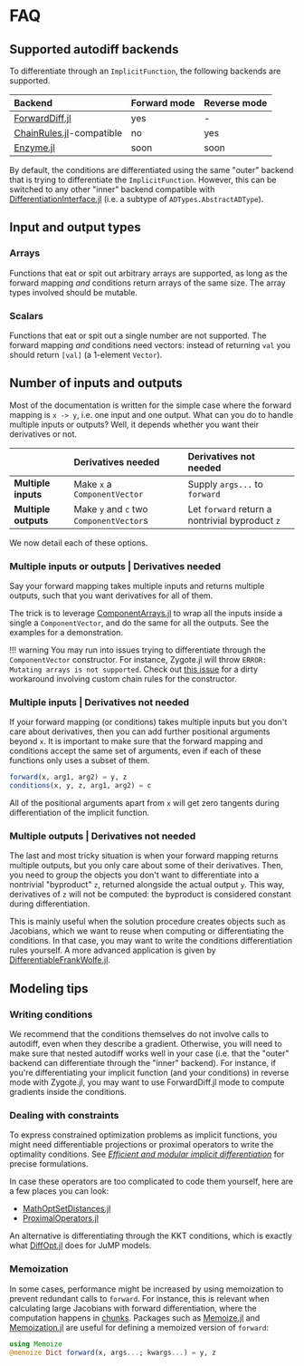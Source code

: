# FAQ

## Supported autodiff backends

To differentiate through an `ImplicitFunction`, the following backends are supported.

| Backend                                                                | Forward mode | Reverse mode |
| :--------------------------------------------------------------------- | :----------- | :----------- |
| [ForwardDiff.jl](https://github.com/JuliaDiff/ForwardDiff.jl)          | yes          | -            |
| [ChainRules.jl](https://github.com/JuliaDiff/ChainRules.jl)-compatible | no           | yes          |
| [Enzyme.jl](https://github.com/EnzymeAD/Enzyme.jl)                     | soon         | soon         |

By default, the conditions are differentiated using the same "outer" backend that is trying to differentiate the `ImplicitFunction`.
However, this can be switched to any other "inner" backend compatible with [DifferentiationInterface.jl](https://github.com/gdalle/DifferentiationInterface.jl) (i.e. a subtype of `ADTypes.AbstractADType`).

## Input and output types

### Arrays

Functions that eat or spit out arbitrary arrays are supported, as long as the forward mapping _and_ conditions return arrays of the same size.
The array types involved should be mutable.

### Scalars

Functions that eat or spit out a single number are not supported.
The forward mapping _and_ conditions need vectors: instead of returning `val` you should return `[val]` (a 1-element `Vector`).

## Number of inputs and outputs

Most of the documentation is written for the simple case where the forward mapping is `x -> y`, i.e. one input and one output.
What can you do to handle multiple inputs or outputs?
Well, it depends whether you want their derivatives or not.

|                      | Derivatives needed                      | Derivatives not needed                          |
| :------------------- | :-------------------------------------- | :---------------------------------------------- |
| **Multiple inputs**  | Make `x` a `ComponentVector`            | Supply `args...` to `forward`                   |
| **Multiple outputs** | Make `y` and `c` two `ComponentVector`s | Let `forward` return a nontrivial byproduct `z` |

We now detail each of these options.

### Multiple inputs or outputs | Derivatives needed

Say your forward mapping takes multiple inputs and returns multiple outputs, such that you want derivatives for all of them.

The trick is to leverage [ComponentArrays.jl](https://github.com/jonniedie/ComponentArrays.jl) to wrap all the inputs inside a single a `ComponentVector`, and do the same for all the outputs.
See the examples for a demonstration.

!!! warning
    You may run into issues trying to differentiate through the `ComponentVector` constructor.
    For instance, Zygote.jl will throw `ERROR: Mutating arrays is not supported`.
    Check out [this issue](https://github.com/gdalle/ImplicitDifferentiation.jl/issues/67) for a dirty workaround involving custom chain rules for the constructor.

### Multiple inputs | Derivatives not needed

If your forward mapping (or conditions) takes multiple inputs but you don't care about derivatives, then you can add further positional arguments beyond `x`.
It is important to make sure that the forward mapping and conditions accept the same set of arguments, even if each of these functions only uses a subset of them.

```julia
forward(x, arg1, arg2) = y, z
conditions(x, y, z, arg1, arg2) = c
```

All of the positional arguments apart from `x` will get zero tangents during differentiation of the implicit function.

### Multiple outputs | Derivatives not needed

The last and most tricky situation is when your forward mapping returns multiple outputs, but you only care about some of their derivatives.
Then, you need to group the objects you don't want to differentiate into a nontrivial "byproduct" `z`, returned alongside the actual output `y`.
This way, derivatives of `z` will not be computed: the byproduct is considered constant during differentiation.

This is mainly useful when the solution procedure creates objects such as Jacobians, which we want to reuse when computing or differentiating the conditions.
In that case, you may want to write the conditions differentiation rules yourself.
A more advanced application is given by [DifferentiableFrankWolfe.jl](https://github.com/gdalle/DifferentiableFrankWolfe.jl).

## Modeling tips

### Writing conditions

We recommend that the conditions themselves do not involve calls to autodiff, even when they describe a gradient.
Otherwise, you will need to make sure that nested autodiff works well in your case (i.e. that the "outer" backend can differentiate through the "inner" backend).
For instance, if you're differentiating your implicit function (and your conditions) in reverse mode with Zygote.jl, you may want to use ForwardDiff.jl mode to compute gradients inside the conditions.

### Dealing with constraints

To express constrained optimization problems as implicit functions, you might need differentiable projections or proximal operators to write the optimality conditions.
See [_Efficient and modular implicit differentiation_](https://arxiv.org/abs/2105.15183) for precise formulations.

In case these operators are too complicated to code them yourself, here are a few places you can look:

- [MathOptSetDistances.jl](https://github.com/matbesancon/MathOptSetDistances.jl)
- [ProximalOperators.jl](https://github.com/JuliaFirstOrder/ProximalOperators.jl)

An alternative is differentiating through the KKT conditions, which is exactly what [DiffOpt.jl](https://github.com/jump-dev/DiffOpt.jl) does for JuMP models.

### Memoization

In some cases, performance might be increased by using memoization to prevent redundant calls to `forward`.
For instance, this is relevant when calculating large Jacobians with forward differentiation, where the computation happens in [chunks](https://juliadiff.org/ForwardDiff.jl/stable/user/advanced/#Configuring-Chunk-Size).
Packages such as [Memoize.jl](https://github.com/JuliaCollections/Memoize.jl) and [Memoization.jl](https://github.com/marius311/Memoization.jl) are useful for defining a memoized version of `forward`:

```julia
using Memoize
@memoize Dict forward(x, args...; kwargs...) = y, z
```
